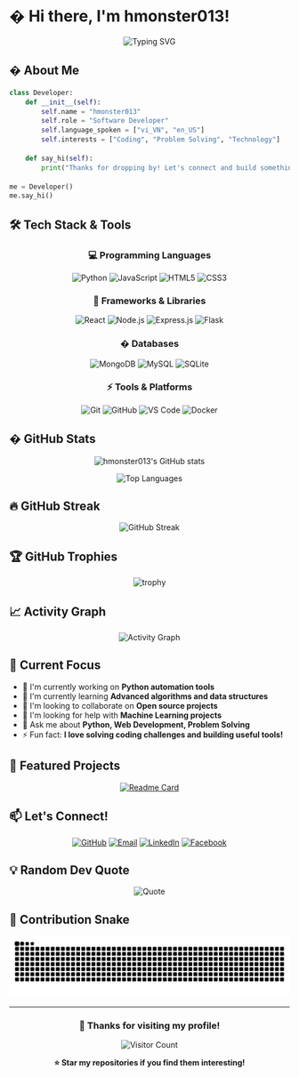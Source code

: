 # � Hi there, I'm hmonster013!

<div align="center">

![Typing SVG](https://readme-typing-svg.herokuapp.com?font=Fira+Code&size=30&duration=3000&pause=1000&color=00D9FF&center=true&vCenter=true&width=600&lines=Welcome+to+my+GitHub+Profile!;I'm+a+Passionate+Developer;Always+Learning+New+Things;Let's+Build+Something+Amazing!)

</div>

## � About Me

```python
class Developer:
    def __init__(self):
        self.name = "hmonster013"
        self.role = "Software Developer"
        self.language_spoken = ["vi_VN", "en_US"]
        self.interests = ["Coding", "Problem Solving", "Technology"]

    def say_hi(self):
        print("Thanks for dropping by! Let's connect and build something amazing together!")

me = Developer()
me.say_hi()
```

## 🛠️ Tech Stack & Tools

<div align="center">

### 💻 Programming Languages
![Python](https://img.shields.io/badge/Python-3776AB?style=for-the-badge&logo=python&logoColor=white)
![JavaScript](https://img.shields.io/badge/JavaScript-F7DF1E?style=for-the-badge&logo=javascript&logoColor=black)
![HTML5](https://img.shields.io/badge/HTML5-E34F26?style=for-the-badge&logo=html5&logoColor=white)
![CSS3](https://img.shields.io/badge/CSS3-1572B6?style=for-the-badge&logo=css3&logoColor=white)

### 🚀 Frameworks & Libraries
![React](https://img.shields.io/badge/React-20232A?style=for-the-badge&logo=react&logoColor=61DAFB)
![Node.js](https://img.shields.io/badge/Node.js-43853D?style=for-the-badge&logo=node.js&logoColor=white)
![Express.js](https://img.shields.io/badge/Express.js-404D59?style=for-the-badge)
![Flask](https://img.shields.io/badge/Flask-000000?style=for-the-badge&logo=flask&logoColor=white)

### �️ Databases
![MongoDB](https://img.shields.io/badge/MongoDB-4EA94B?style=for-the-badge&logo=mongodb&logoColor=white)
![MySQL](https://img.shields.io/badge/MySQL-00000F?style=for-the-badge&logo=mysql&logoColor=white)
![SQLite](https://img.shields.io/badge/SQLite-07405E?style=for-the-badge&logo=sqlite&logoColor=white)

### ⚡ Tools & Platforms
![Git](https://img.shields.io/badge/Git-F05032?style=for-the-badge&logo=git&logoColor=white)
![GitHub](https://img.shields.io/badge/GitHub-100000?style=for-the-badge&logo=github&logoColor=white)
![VS Code](https://img.shields.io/badge/VS_Code-0078D4?style=for-the-badge&logo=visual%20studio%20code&logoColor=white)
![Docker](https://img.shields.io/badge/Docker-2496ED?style=for-the-badge&logo=docker&logoColor=white)

</div>

## � GitHub Stats

<div align="center">

![hmonster013's GitHub stats](https://github-readme-stats.vercel.app/api?username=hmonster013&show_icons=true&theme=radical&hide_border=true&bg_color=0D1117&title_color=00D9FF&icon_color=00D9FF&text_color=FFFFFF)

![Top Languages](https://github-readme-stats.vercel.app/api/top-langs/?username=hmonster013&layout=compact&theme=radical&hide_border=true&bg_color=0D1117&title_color=00D9FF&text_color=FFFFFF)

</div>

## 🔥 GitHub Streak

<div align="center">

![GitHub Streak](https://github-readme-streak-stats-salesp07.vercel.app/?user=hmonster013&theme=radical&hide_border=true&background=0D1117&stroke=00D9FF&ring=00D9FF&fire=FF6B6B&currStreakLabel=FFFFFF)

</div>

## 🏆 GitHub Trophies

<div align="center">

![trophy](https://github-profile-trophy.vercel.app/?username=hmonster013&theme=radical&no-frame=true&no-bg=true&margin-w=4&row=1)

</div>

## 📈 Activity Graph

<div align="center">

![Activity Graph](https://github-readme-activity-graph.vercel.app/graph?username=hmonster013&theme=react-dark&hide_border=true&bg_color=0D1117&color=00D9FF&line=00D9FF&point=FFFFFF)

</div>

## 🎯 Current Focus

- 🔭 I'm currently working on **Python automation tools**
- 🌱 I'm currently learning **Advanced algorithms and data structures**
- 👯 I'm looking to collaborate on **Open source projects**
- 🤔 I'm looking for help with **Machine Learning projects**
- 💬 Ask me about **Python, Web Development, Problem Solving**
- ⚡ Fun fact: **I love solving coding challenges and building useful tools!**

## 🌟 Featured Projects

<div align="center">

[![Readme Card](https://github-readme-stats.vercel.app/api/pin/?username=hmonster013&repo=hackerrank&theme=radical&hide_border=true&bg_color=0D1117&title_color=00D9FF&text_color=FFFFFF)](https://github.com/hmonster013/hackerrank)

</div>

## 📫 Let's Connect!

<div align="center">

[![GitHub](https://img.shields.io/badge/GitHub-100000?style=for-the-badge&logo=github&logoColor=white)](https://github.com/hmonster013)
[![Email](https://img.shields.io/badge/Email-D14836?style=for-the-badge&logo=gmail&logoColor=white)](mailto:your.email@gmail.com)
[![LinkedIn](https://img.shields.io/badge/LinkedIn-0077B5?style=for-the-badge&logo=linkedin&logoColor=white)](https://linkedin.com/in/yourprofile)
[![Facebook](https://img.shields.io/badge/Facebook-1877F2?style=for-the-badge&logo=facebook&logoColor=white)](https://facebook.com/yourprofile)

</div>

## 💡 Random Dev Quote

<div align="center">

![Quote](https://quotes-github-readme.vercel.app/api?type=horizontal&theme=radical)

</div>

## 🐍 Contribution Snake

<div align="center">

![Snake animation](https://github.com/hmonster013/hmonster013/blob/output/github-contribution-grid-snake.svg)

</div>

---

<div align="center">

### 🎉 Thanks for visiting my profile!

![Visitor Count](https://profile-counter.glitch.me/hmonster013/count.svg)

**⭐ Star my repositories if you find them interesting!**

</div>

